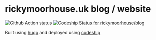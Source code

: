 # rickymoorhouse.uk blog / website 

![Github Action status](https://github.com/rickymoorhouse/blog/actions/workflows/go.yml/badge.svg?branch=master)
[![Codeship Status for rickymoorhouse/blog](https://app.codeship.com/projects/17ee7a20-0da4-0137-6bed-2a2dce77bea7/status?branch=master)](https://app.codeship.com/projects/326736)

Built using [hugo](http://gohugo.io) and deployed using [codeship](https://codeship.com)
